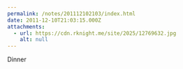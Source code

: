 ```yaml
---
permalink: /notes/201112102103/index.html
date: 2011-12-10T21:03:15.000Z
attachments:
  - url: https://cdn.rknight.me/site/2025/12769632.jpg
    alt: null
---
```


Dinner
